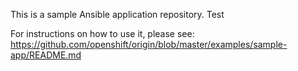 This is a sample Ansible application repository.  Test

For instructions on how to use it, please see: https://github.com/openshift/origin/blob/master/examples/sample-app/README.md

